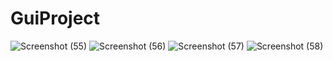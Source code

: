 # GuiProject
![Screenshot (55)](https://user-images.githubusercontent.com/73088026/103182232-d6e4e300-48e4-11eb-9998-39d44430f429.png)
![Screenshot (56)](https://user-images.githubusercontent.com/73088026/103182233-d8aea680-48e4-11eb-94a8-01187fb678dd.png)
![Screenshot (57)](https://user-images.githubusercontent.com/73088026/103182234-d9473d00-48e4-11eb-903f-e73f38fbaffe.png)
![Screenshot (58)](https://user-images.githubusercontent.com/73088026/103182235-d9dfd380-48e4-11eb-9def-12a591b1640f.png)
